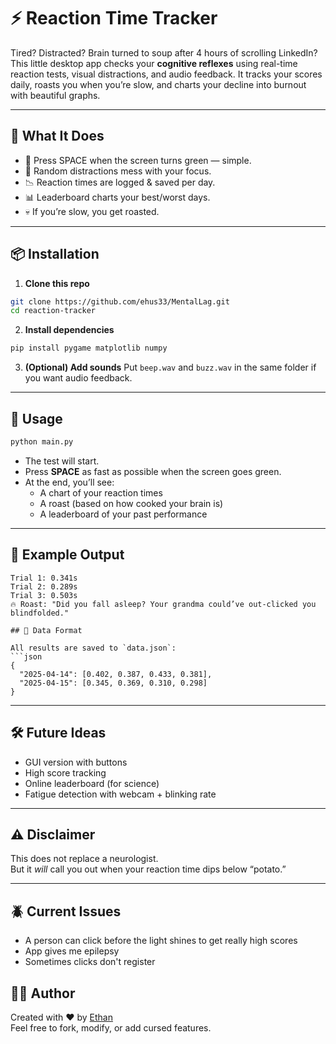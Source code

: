 # ⚡ Reaction Time Tracker

Tired? Distracted? Brain turned to soup after 4 hours of scrolling LinkedIn?  
This little desktop app checks your **cognitive reflexes** using real-time reaction tests, visual distractions, and audio feedback. It tracks your scores daily, roasts you when you’re slow, and charts your decline into burnout with beautiful graphs.

---

## 🧪 What It Does

- 🎯 Press SPACE when the screen turns green — simple.
- 🤯 Random distractions mess with your focus.
- 📉 Reaction times are logged & saved per day.
- 📊 Leaderboard charts your best/worst days.
- 💀 If you’re slow, you get roasted.

---

## 📦 Installation

1. **Clone this repo**
```bash
git clone https://github.com/ehus33/MentalLag.git
cd reaction-tracker
```

2. **Install dependencies**
```bash
pip install pygame matplotlib numpy
```

3. **(Optional) Add sounds**
Put `beep.wav` and `buzz.wav` in the same folder if you want audio feedback.

---

## 🚀 Usage

```bash
python main.py
```

- The test will start.
- Press **SPACE** as fast as possible when the screen goes green.
- At the end, you’ll see:
  - A chart of your reaction times
  - A roast (based on how cooked your brain is)
  - A leaderboard of your past performance

---

## 🧠 Example Output

```
Trial 1: 0.341s
Trial 2: 0.289s
Trial 3: 0.503s
🔥 Roast: "Did you fall asleep? Your grandma could’ve out-clicked you blindfolded."

## 💾 Data Format

All results are saved to `data.json`:
```json
{
  "2025-04-14": [0.402, 0.387, 0.433, 0.381],
  "2025-04-15": [0.345, 0.369, 0.310, 0.298]
}
```

---

## 🛠️ Future Ideas

- GUI version with buttons
- High score tracking
- Online leaderboard (for science)
- Fatigue detection with webcam + blinking rate

---

## ⚠️ Disclaimer

This does not replace a neurologist.  
But it *will* call you out when your reaction time dips below “potato.”

---
## 🪲 Current Issues

- A person can click before the light shines to get really high scores
- App gives me epilepsy
- Sometimes clicks don't register

## 🧑‍💻 Author

Created with ❤️ by [Ethan](https://github.com/ehus33)  
Feel free to fork, modify, or add cursed features.
